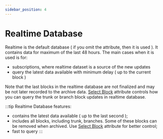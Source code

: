 ```yaml
---
sidebar_position: 4
---
```



# Realtime Database

Realtime is the default database ( if you omit the attribute, then it is used ). It contains data for maximum of the last 48 hours.
The main cases when it is used is for:

* subscriptions, where realtime dataset is a source of the new updates
* query the latest data available with minimum delay ( up to the current block )

Note that the last blocks in the realtime database are not finalized and may be not
later recorded to the archive data. [Select Block](select_blocks) attribute controls
how you can query the trunk or branch block updates  in realtime database.

:::tip
Realtime Database features:

* contains the latest data available ( up to the last second );
* includes all blocks, including trunk, branches. Some of these blocks can be removed when archived. Use [Select Block](select_blocks) attribute for better control;
* fast to query
:::
